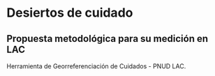 # Desiertos de cuidado
## Propuesta metodológica para su medición en LAC

Herramienta de Georreferenciación de Cuidados - PNUD LAC.


